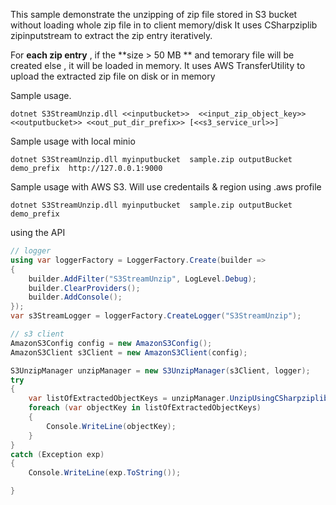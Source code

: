 This sample demonstrate the unzipping of zip file stored in S3 bucket without loading whole zip file in to client memory/disk 
It uses CSharpziplib zipinputstream to extract the zip entry iteratively. 

For **each zip entry** , if the **size > 50 MB ** and temorary file will be created else , it will be loaded in memory.
It uses AWS TransferUtility to upload the extracted zip file on disk or in memory 

Sample usage.
```shell
dotnet S3StreamUnzip.dll <<inputbucket>>  <<input_zip_object_key>> <<outputbucket>> <<out_put_dir_prefix>> [<<s3_service_url>>]
```

Sample usage with local minio
```shell
dotnet S3StreamUnzip.dll myinputbucket  sample.zip outputBucket demo_prefix  http://127.0.0.1:9000
```

Sample usage with AWS S3. Will use credentails & region using .aws profile 
```shell
dotnet S3StreamUnzip.dll myinputbucket  sample.zip outputBucket demo_prefix
```
using the API
```csharp
// logger
using var loggerFactory = LoggerFactory.Create(builder =>
{
    builder.AddFilter("S3StreamUnzip", LogLevel.Debug);
    builder.ClearProviders();
    builder.AddConsole();
});
var s3StreamLogger = loggerFactory.CreateLogger("S3StreamUnzip");

// s3 client
AmazonS3Config config = new AmazonS3Config();
AmazonS3Client s3Client = new AmazonS3Client(config);

S3UnzipManager unzipManager = new S3UnzipManager(s3Client, logger);
try
{
    var listOfExtractedObjectKeys = unzipManager.UnzipUsingCSharpziplib(inputBucketName, inputZipObjectKey, outputBucketName, string.Empty).GetAwaiter().GetResult();
    foreach (var objectKey in listOfExtractedObjectKeys)
    {
        Console.WriteLine(objectKey);
    }
}
catch (Exception exp)
{
    Console.WriteLine(exp.ToString());

}
```
